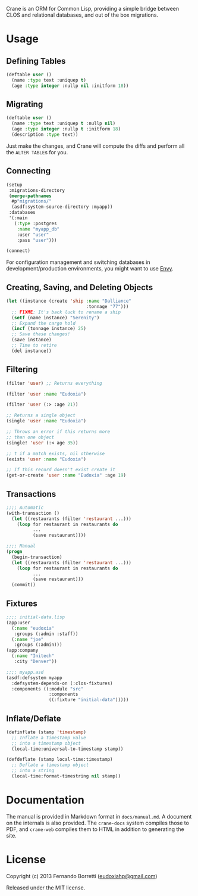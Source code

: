 Crane is an ORM for Common Lisp, providing a simple bridge between CLOS and
relational databases, and out of the box migrations.

# Usage

## Defining Tables

```lisp
(deftable user ()
  (name :type text :uniquep t)
  (age :type integer :nullp nil :initform 18))
```

## Migrating

```lisp
(deftable user ()
  (name :type text :uniquep t :nullp nil)
  (age :type integer :nullp t :initform 18)
  (description :type text))
```

Just make the changes, and Crane will compute the diffs and perform all the
`ALTER TABLE`s for you.

## Connecting

```lisp
(setup
 :migrations-directory
 (merge-pathnames
  #p"migrations/"
  (asdf:system-source-directory :myapp))
 :databases
 '(:main
   (:type :postgres
    :name "myapp_db"
    :user "user"
    :pass "user")))

(connect)
```

For configuration management and switching databases in development/production
environments, you might want to use [Envy](https://github.com/fukamachi/envy).

## Creating, Saving, and Deleting Objects

```lisp
(let ((instance (create 'ship :name "Dalliance"
                              :tonnage "77")))
  ;; FIXME: It's back luck to rename a ship
  (setf (name instance) "Serenity")
  ;; Expand the cargo hold
  (incf (tonnage instance) 25)
  ;; Save these changes!
  (save instance)
  ;; Time to retire
  (del instance))
```

## Filtering

```lisp
(filter 'user) ;; Returns everything

(filter 'user :name "Eudoxia")

(filter 'user (:> :age 21))

;; Returns a single object
(single 'user :name "Eudoxia")

;; Throws an error if this returns more
;; than one object
(single! 'user (:< age 35))

;; t if a match exists, nil otherwise
(exists 'user :name "Eudoxia")

;; If this record doesn't exist create it
(get-or-create 'user :name "Eudoxia" :age 19)
```

## Transactions

```lisp
;;;; Automatic
(with-transaction ()
  (let ((restaurants (filter 'restaurant ...)))
    (loop for restaurant in restaurants do
          ...
          (save restaurant))))

;;;; Manual
(progn
  (begin-transaction)
  (let ((restaurants (filter 'restaurant ...)))
    (loop for restaurant in restaurants do
          ...
          (save restaurant)))
  (commit))
```

## Fixtures

```lisp
;;;; initial-data.lisp
(app:user
  (:name "eudoxia"
   :groups (:admin :staff))
  (:name "joe"
   :groups (:admin)))
(app:company
  (:name "Initech"
   :city "Denver"))

;;;; myapp.asd
(asdf:defsystem myapp
  :defsystem-depends-on (:clos-fixtures)
  :components ((:module "src"
                :components
                ((:fixture "initial-data")))))
```

## Inflate/Deflate

```lisp
(definflate (stamp 'timestamp)
  ;; Inflate a timestamp value
  ;; into a timestamp object
  (local-time:universal-to-timestamp stamp))

(defdeflate (stamp local-time:timestamp)
  ;; Deflate a timestamp object
  ;; into a string
  (local-time:format-timestring nil stamp))
```

# Documentation

The manual is provided in Markdown format in `docs/manual.md`. A document on the
internals is also provided. The `crane-docs` system compiles those to PDF, and
`crane-web` compiles them to HTML in addition to generating the site.

# License

Copyright (c) 2013 Fernando Borretti (eudoxiahp@gmail.com)

Released under the MIT license.
